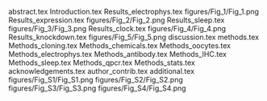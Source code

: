 abstract.tex
Introduction.tex
Results_electrophys.tex
figures/Fig_1/Fig_1.png
Results_expression.tex
figures/Fig_2/Fig_2.png
Results_sleep.tex
figures/Fig_3/Fig_3.png
Results_clock.tex
figures/Fig_4/Fig_4.png
Results_knockdown.tex
figures/Fig_5/Fig_5.png
discussion.tex
methods.tex
Methods_cloning.tex
Methods_chemicals.tex
Methods_oocytes.tex
Methods_electrophys.tex
Methods_antibody.tex
Methods_IHC.tex
Methods_sleep.tex
Methods_qpcr.tex
Methods_stats.tex
acknowledgements.tex
author_contrib.tex
additional.tex
figures/Fig_S1/Fig_S1.png
figures/Fig_S2/Fig_S2.png
figures/Fig_S3/Fig_S3.png
figures/Fig_S4/Fig_S4.png